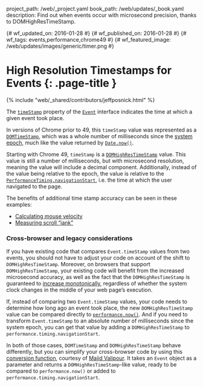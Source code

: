 project_path: /web/_project.yaml
book_path: /web/updates/_book.yaml
description: Find out when events occur with microsecond precision, thanks to DOMHighResTimeStamp.

{# wf_updated_on: 2016-01-28 #}
{# wf_published_on: 2016-01-28 #}
{# wf_tags: events,performance,chrome49 #}
{# wf_featured_image: /web/updates/images/generic/timer.png #}

# High Resolution Timestamps for Events {: .page-title }

{% include "web/_shared/contributors/jeffposnick.html" %}



The [`timeStamp`](https://developer.mozilla.org/en-US/docs/Web/API/Event/timeStamp)
property of the [`Event`](https://developer.mozilla.org/en-US/docs/Web/API/Event)
interface indicates the time at which a given event took place.

In versions of Chrome prior to 49, this <code>timeStamp</code> value was
represented as a [`DOMTimeStamp`](https://developer.mozilla.org/en-US/docs/Web/API/DOMTimeStamp),
which was a whole number of milliseconds since the
[system epoch](https://en.wikipedia.org/wiki/Epoch_(reference_date)#Computing),
much like the value returned by
[`Date.now()`](https://developer.mozilla.org/en-US/docs/Web/JavaScript/Reference/Global_Objects/Date/now).

Starting with Chrome 49, <code>timeStamp</code> is a
[`DOMHighResTimeStamp`](https://developer.mozilla.org/en-US/docs/Web/API/DOMHighResTimeStamp)
value. This value is still a number of milliseconds, but with microsecond
resolution, meaning the value will include a decimal component. Additionally,
instead of the value being relative to the epoch, the value is relative to the
[`PerformanceTiming.navigationStart`](https://developer.mozilla.org/en-US/docs/Web/API/PerformanceTiming/navigationStart),
i.e. the time at which the user navigated to the page.

The benefits of additional time stamp accuracy can be seen in these examples:

  * [Calculating mouse velocity](https://googlechrome.github.io/samples/event-timestamp/index.html)
  * [Measuring scroll “jank”](http://rbyers.github.io/scroll-latency.html)

### Cross-browser and legacy considerations

If you have existing code that compares <code>Event.timeStamp</code> values from
two events, you should not have to adjust your code on account of the shift to
<code>DOMHighResTimeStamp</code>. Moreover, on browsers that support
<code>DOMHighResTimeStamp</code>, your existing code will benefit from the
increased microsecond accuracy, as well as the fact that the
<code>DOMHighResTimeStamp</code> is guaranteed to
[increase monotonically](http://mathworld.wolfram.com/MonotoneIncreasing.html),
regardless of whether the system clock changes in the middle of your web
page’s execution.

If, instead of comparing two <code>Event.timeStamp</code> values, your code
needs to determine how long ago an event took place, the new
<code>DOMHighResTimeStamp</code> value can be compared directly to
[`performance.now()`](https://developer.mozilla.org/en-US/docs/Web/API/Performance/now).
And if you need to transform <code>Event.timeStamp</code> to an absolute number
of milliseconds since the system epoch, you can get that value by adding a
<code>DOMHighResTimeStamp</code> to <code>performance.timing.navigationStart</code>.

In both of those cases, <code>DOMTimeStamp</code> and <code>DOMHighResTimeStamp</code>
behave differently, but you can simplify your cross-browser code by using this
[conversion function](https://github.com/majido/high-resolution-timestamp-polyfill/blob/master/translate-timeStamp.js),
courtesy of [Majid Valipour](https://github.com/majido). It takes an
<code>Event</code> object as a parameter and returns a
<code>DOMHighResTimeStamp</code>-like value, ready to be compared to
<code>performance.now()</code> or added to
<code>performance.timing.navigationStart</code>.


